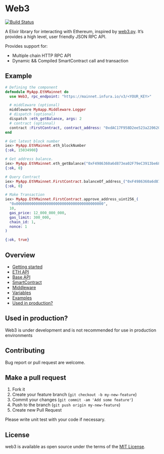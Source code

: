 # Web3

[![Build Status](https://app.travis-ci.com/zven21/web3.svg?branch=main)](https://app.travis-ci.com/zven21/web3)

A Elixir library for interacting with Ethereum, inspired by [web3.py](https://github.com/ethereum/web3.py). It’s provides a high level, user friendly JSON RPC API.

Provides support for:

- Multiple chain HTTP RPC API
- Dynamic && Compiled SmartContract call and transaction

## Example

```elixir
# Defining the component
defmodule MyApp.EthMainnet do
  use Web3, rpc_endpoint: "https://mainnet.infura.io/v3/<YOUR_KEY>"

  # middleware (optional)
  middleware MyAapp.Middleware.Logger
  # dispatch (optional)
  dispatch :eth_getBalance, args: 2
  # contract (optinnal)
  contract :FirstContract, contract_address: "0xdAC17F958D2ee523a2206206994597C13D831ec7", abi_path: "path_to_abi.json"
end

# Get latest block number
iex> MyApp.EthMainnet.eth_blockNumber
{:ok, 15034908}

# Get address balance.
iex> MyApp.EthMainnet.eth_getBalance("0xF4986360a6d873ea02F79eC3913be6845e0308A4", "latest")
{:ok, 0}

# Query Contract
iex> MyApp.EthMainnet.FirstContract.balanceOf_address_("0xF4986360a6d873ea02F79eC3913be6845e0308A4")
{:ok, 0}

# Make Transaction
iex> MyApp.EthMainnet.FirstContract.approve_address_uint256_(
  "0x0000000000000000000000000000000000000000", 
  10, 
  gas_price: 12_000_000_000, 
  gas_limit: 300_000, 
  chain_id: 1, 
  nonce: 1
)

{:ok, true}
```

## Overview

- [Getting started](guides/Getting%20Started.md)
- [ETH API](guides/ETH%20API.md)
- [Base API](guides/Base%20API.md)
- [SmartContract](guides/SmartContract.md)
- [Middleware](guides/Middleware.md)
- [Variables](guides/Variables.md)
- [Examples](guides/Examples.md)
- [Used in production?](#used-in-production)

## Used in production?

Web3 is under development and is not recommended for use in production environments

## **Contributing**

Bug report or pull request are welcome.

## **Make a pull request**

1. Fork it
2. Create your feature branch (`git checkout -b my-new-feature`)
3. Commit your changes (`git commit -am 'Add some feature'`)
4. Push to the branch (`git push origin my-new-feature`)
5. Create new Pull Request

Please write unit test with your code if necessary.

## **License**

web3 is available as open source under the terms of the [MIT License](http://opensource.org/licenses/MIT).
